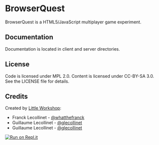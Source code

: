BrowserQuest
============

BrowserQuest is a HTML5/JavaScript multiplayer game experiment.


Documentation
-------------

Documentation is located in client and server directories.


License
-------

Code is licensed under MPL 2.0. Content is licensed under CC-BY-SA 3.0.
See the LICENSE file for details.


Credits
-------
Created by [Little Workshop](http://www.littleworkshop.fr):

* Franck Lecollinet - [@whatthefranck](http://twitter.com/whatthefranck)
* Guillaume Lecollinet - [@glecollinet](http://twitter.com/glecollinet)
* Guillaume Lecollinet - [@glecollinet](http://twitter.com/glecollinet)

[![Run on Repl.it](https://repl.it/badge/github/catdogmatforks/BrowserQuest/)](https://repl.it/github/catdogmatforks/BrowserQuest/)
